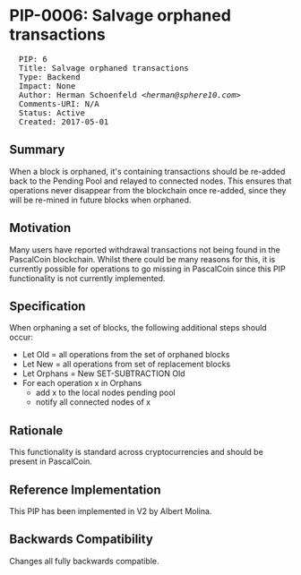 # PIP-0006: Salvage orphaned transactions

<pre>
  PIP: 6
  Title: Salvage orphaned transactions
  Type: Backend 
  Impact: None
  Author: Herman Schoenfeld <i>&lt;herman@sphere10.com&gt;</i>
  Comments-URI: N/A
  Status: Active
  Created: 2017-05-01
</pre>

## Summary

When a block is orphaned, it's containing transactions should be re-added back to the Pending Pool and relayed to connected nodes. This ensures that operations never disappear from the blockchain once re-added, since they will be re-mined in future blocks when orphaned.

## Motivation

Many users have reported withdrawal transactions not being found in the PascalCoin blockchain. Whilst there could be many reasons for this, it is currently possible for operations to go missing in PascalCoin since this PIP functionality is not currently implemented. 

## Specification

When orphaning a set of blocks, the following additional steps should occur:
- Let Old = all operations from the set of orphaned blocks
- Let New = all operations from set of replacement blocks
- Let Orphans = New SET-SUBTRACTION Old
- For each operation x in Orphans
  - add x to the local nodes pending pool
  - notify all connected nodes of x
 
## Rationale

This functionality is standard across cryptocurrencies and should be present in PascalCoin.

## Reference Implementation

This PIP has been implemented in V2 by Albert Molina.

## Backwards Compatibility

Changes all fully backwards compatible.

